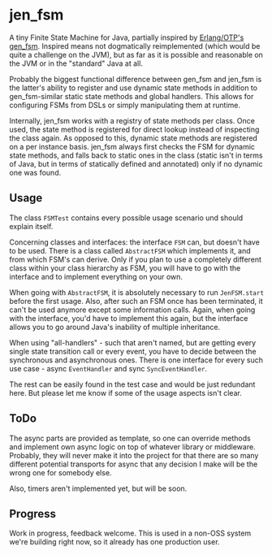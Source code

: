 jen_fsm
=======

A tiny Finite State Machine for Java, partially inspired by [Erlang/OTP's gen_fsm](http://www.erlang.org/doc/man/gen_fsm.html). Inspired means not dogmatically reimplemented (which would be quite a challenge on the JVM), but as far as it is possible and reasonable on the JVM or in the "standard" Java at all.

Probably the biggest functional difference between gen_fsm and jen_fsm is the latter's ability to register and use dynamic state methods in addition to gen_fsm-similar static state methods and global handlers. This allows for configuring FSMs from DSLs or simply manipulating them at runtime.

Internally, jen_fsm works with a registry of state methods per class. Once used, the state method is registered for direct lookup instead of inspecting the class again. As opposed to this, dynamic state methods are registered on a per instance basis. jen_fsm always first checks the FSM for dynamic state methods, and falls back to static ones in the class (static isn't in terms of Java, but in terms of statically defined and annotated) only if no dynamic one was found.

## Usage

The class `FSMTest` contains every possible usage scenario und should explain itself.

Concerning classes and interfaces: the interface `FSM` can, but doesn't have to be used. There is a class called `AbstractFSM` which implements it, and from which FSM's can derive. Only if you plan to use a completely different class within your class hierarchy as FSM, you will have to go with the interface and to implement everything on your own.

When going with `AbstractFSM`, it is absolutely necessary to run `JenFSM.start` before the first usage. Also, after such an FSM once has been terminated, it can't be used anymore except some information calls. Again, when going with the interface, you'd have to implement this again, but the interface allows you to go around Java's inability of multiple inheritance.

When using "all-handlers" - such that aren't named, but are getting every single state transition call or every event, you have to decide between the synchronous and asynchronous ones. There is one interface for every such use case - async `EventHandler` and sync `SyncEventHandler`.

The rest can be easily found in the test case and would be just redundant here. But please let me know if some of the usage aspects isn't clear.

## ToDo

The async parts are provided as template, so one can override methods and implement own async logic on top of whatever library or middleware. Probably, they will never make it into the project for that there are so many different potential transports for async that any decision I make will be the wrong one for somebody else.

Also, timers aren't implemented yet, but will be soon.

## Progress

Work in progress, feedback welcome. This is used in a non-OSS system we're building right now, so it already has one production user.